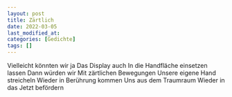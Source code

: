```yaml
---
layout: post
title: Zärtlich
date: 2022-03-05
last_modified_at:
categories: [Gedichte]
tags: []
---
```


Vielleicht könnten wir ja
Das Display auch
In die Handfläche einsetzen lassen
Dann würden wir
Mit zärtlichen Bewegungen
Unsere eigene Hand streicheln
Wieder in Berührung kommen
Uns aus dem Traumraum
Wieder in das Jetzt befördern
